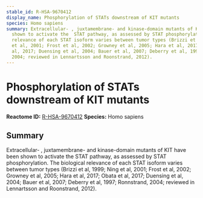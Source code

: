 ```yaml
---
stable_id: R-HSA-9670412
display_name: Phosphorylation of STATs downstream of KIT mutants
species: Homo sapiens
summary: Extracellular- , juxtamembrane- and kinase-domain mutants of KIT have been
  shown to activate the  STAT pathway, as assessed by STAT phosphorylation.  The biological
  relevance of each STAT isoform varies between tumor types (Brizzi et al, 1999; Ning
  et al, 2001; Frost et al, 2002; Growney et al, 2005; Hara et al, 2017; Obata et
  al, 2017; Duensing et al, 2004; Bauer et al, 2007; Deberry et al, 1997; Ronnstrand,
  2004; reviewed in Lennartsson and Roonstrand, 2012).
---
```


# Phosphorylation of STATs downstream of KIT mutants
**Reactome ID:** [R-HSA-9670412](https://reactome.org/content/detail/R-HSA-9670412)
**Species:** Homo sapiens

## Summary

Extracellular- , juxtamembrane- and kinase-domain mutants of KIT have been shown to activate the  STAT pathway, as assessed by STAT phosphorylation.  The biological relevance of each STAT isoform varies between tumor types (Brizzi et al, 1999; Ning et al, 2001; Frost et al, 2002; Growney et al, 2005; Hara et al, 2017; Obata et al, 2017; Duensing et al, 2004; Bauer et al, 2007; Deberry et al, 1997; Ronnstrand, 2004; reviewed in Lennartsson and Roonstrand, 2012).
